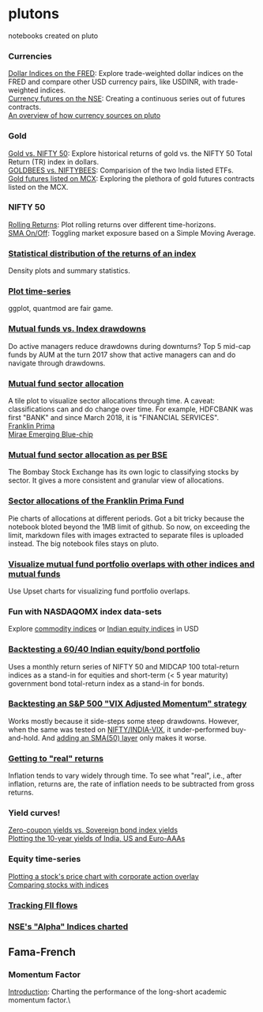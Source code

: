 # plutons
notebooks created on pluto

### Currencies
[Dollar Indices on the FRED](fred-dollar-indices.R.ipynb): Explore trade-weighted dollar indices on the FRED and compare other USD currency pairs, like USDINR, with trade-weighted indices.\
[Currency futures on the NSE](plotting-currency-futures.R.ipynb): Creating a continuous series out of futures contracts.\
[An overview of how currency sources on pluto](currency-sources.R.ipynb)

### Gold
[Gold vs. NIFTY 50](gold-nifty50.ipynb): Explore historical returns of gold vs. the NIFTY 50 Total Return (TR) index in dollars.\
[GOLDBEES vs. NIFTYBEES](GOLDBEES-NIFTYBEES.R.ipynb): Comparision of the two India listed ETFs.\
[Gold futures listed on MCX](GOLD-MCX.R.ipynb): Exploring the plethora of gold futures contracts listed on the MCX.

### NIFTY 50
[Rolling Returns](nifty-rolling-returns.R.ipynb): Plot rolling returns over different time-horizons. \
[SMA On/Off](NIFTY50-SMA.R.ipynb): Toggling market exposure based on a Simple Moving Average.

### [Statistical distribution of the returns of an index](return-distribution.R.ipynb)
Density plots and summary statistics.

### [Plot time-series](time-series-charts.R.ipynb)
ggplot, quantmod are fair game.

### [Mutual funds vs. Index drawdowns](mutual-fund-drawdown.R.ipynb)
Do active managers reduce drawdowns during downturns? Top 5 mid-cap funds by AUM at the turn 2017 show that active managers can and do navigate through drawdowns.

### [Mutual fund sector allocation](mutual-fund-sector-allocations.R.ipynb)
A tile plot to visualize sector allocations through time. A caveat: classifications can and do change over time. For example, HDFCBANK was first "BANK" and since March 2018, it is "FINANCIAL SERVICES".\
[Franklin Prima](https://github.com/stockviz/plutons/blob/e47cecbdabcf912d812171a40b9fa1a45445e8c3/mutual-fund-sector-allocations.R.ipynb)\
[Mirae Emerging Blue-chip](https://github.com/stockviz/plutons/blob/f9e12bd5fab761adbcc7116a07c3c7ba5e6ceb4e/mutual-fund-sector-allocations.R.ipynb)

### [Mutual fund sector allocation as per BSE](mutual-fund-sector-allocations-BSE.R.ipynb)
The Bombay Stock Exchange has its own logic to classifying stocks by sector. It gives a more consistent and granular view of allocations.

### [Sector allocations of the Franklin Prima Fund](Franklin-India-Prima.R.ipynb)
Pie charts of allocations at different periods. Got a bit tricky because the notebook bloted beyond the 1MB limit of github. So now, on exceeding the limit, markdown files with images extracted to separate files is uploaded instead. The big notebook files stays on pluto.

### [Visualize mutual fund portfolio overlaps with other indices and mutual funds](Mutual-fund-portfolio-overlaps.R.ipynb)
Use Upset charts for visualizing fund portfolio overlaps.

### Fun with NASDAQOMX index data-sets
Explore [commodity indices](NASDAQOMX-commodities.R.ipynb) or [Indian equity indices](NASDAQOMX-india.R.ipynb) in USD

### [Backtesting a 60/40 Indian equity/bond portfolio](60-40-equity-bond-india.R.ipynb)
Uses a monthly return series of NIFTY 50 and MIDCAP 100 total-return indices as a stand-in for equities and short-term (< 5 year maturity) government bond total-return index as a stand-in for bonds.

### [Backtesting an S&P 500 "VIX Adjusted Momentum" strategy](vix-adjusted-momentum-US.R.ipynb)
Works mostly because it side-steps some steep drawdowns. However, when the same was tested on [NIFTY/INDIA-VIX](vix-adjusted-momentum-INDIA.R.md), it under-performed buy-and-hold. And [adding an SMA(50) layer](vix-adjusted-momentum-and-SMA-INDIA.R.ipynb) only makes it worse.

### [Getting to "real" returns](inflation-adjusted-returns.R.ipynb)
Inflation tends to vary widely through time. To see what "real", i.e., after inflation, returns are, the rate of inflation needs to be subtracted from gross returns.

### Yield curves!
[Zero-coupon yields vs. Sovereign bond index yields](zero-coupon.vs.bond-yeilds.R.ipynb)\
[Plotting the 10-year yields of India, US and Euro-AAAs](10-year-yields.R.ipynb)

### Equity time-series
[Plotting a stock's price chart with corporate action overlay](charting-stocks-with-corporate-actions.R.ipynb)\
[Comparing stocks with indices](compare-stock-vs-index.R.ipynb)

### [Tracking FII flows](FII-capital-market-flows.R.ipynb)

### [NSE's "Alpha" Indices charted](NIFTY-ALPHA-indices.R.ipynb)

## Fama-French

### Momentum Factor
[Introduction](Fama-French/Momentum.R.ipynb): Charting the performance of the long-short academic momentum factor.\

